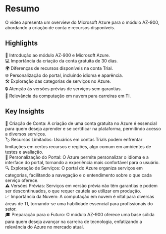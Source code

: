 # Resumo

O vídeo apresenta um overview do Microsoft Azure para o módulo AZ-900, abordando a criação de conta e recursos disponíveis.

## Highlights
👋 Introdução ao módulo AZ-900 e Microsoft Azure.<br>
💻 Importância da criação da conta gratuita de 30 dias.<br>
🌍 Diferenças de recursos disponíveis na conta Trial.<br>
🌐 Personalização do portal, incluindo idioma e aparência.<br>
🛠️ Exploração das categorias de serviços no Azure.<br>
🔒 Atenção às versões prévias de serviços sem garantias.<br>
🚀 Relevância da computação em nuvem para carreiras em TI.

## Key Insights
📅 Criação de Conta: A criação de uma conta gratuita no Azure é essencial para quem deseja aprender e se certificar na plataforma, permitindo acesso a diversos serviços.<br>
🏷️ Recursos Limitados: Usuários em contas Trials podem enfrentar limitações em certos recursos e regiões, algo comum em ambientes de testes e avaliação.<br>
🌈 Personalização do Portal: O Azure permite personalizar o idioma e a interface do portal, tornando a experiência mais confortável para o usuário.<br>
🔍 Exploração de Serviços: O portal do Azure organiza serviços em categorias, facilitando a navegação e o entendimento sobre o que cada serviço oferece.<br>
⚠️ Versões Prévias: Serviços em versão prévia não têm garantias e podem ser descontinuados, o que requer cautela ao utilizar em produção.<br>
📈 Importância da Nuvem: A computação em nuvem é vital para diversas áreas de TI, tornando-se uma habilidade essencial para profissionais do setor.<br>
🎓 Preparação para o Futuro: O módulo AZ-900 oferece uma base sólida para quem deseja avançar na carreira de tecnologia, enfatizando a relevância do Azure no mercado atual.

